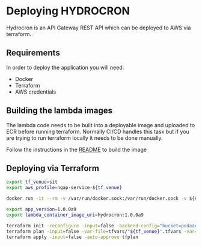 
# Deploying HYDROCRON

Hydrocron is an API Gateway REST API which can be deployed to AWS via terraform.

## Requirements

In order to deploy the application you will need:

- Docker
- Terraform
- AWS credentials

## Building the lambda images
The lambda code needs to be built into a deployable image and uploaded to 
ECR before running terraform. Normally CI/CD handles this task but if you 
are trying to run terraform locally it needs to be done manually.

Follow the instructions in the [README](../README.md) to build the image


## Deploying via Terraform

```bash
export tf_venue=sit
export aws_profile=ngap-service-${tf_venue}

docker run -it --rm -v /var/run/docker.sock:/var/run/docker.sock -v ${HOME}/.aws/:/usr/local/.aws -v $(pwd):/hydrocron -w /hydrocron/terraform -e AWS_SHARED_CREDENTIALS_FILE=/usr/local/.aws/credentials -e AWS_CONFIG_FILE=/usr/local/.aws/config -e AWS_PROFILE=${aws_profile} -e tf_venue=${tf_venue} -e TF_VAR_stage=${tf_venue} -e TF_VAR_region=us-west-2 -e TF_INPUT=false --entrypoint=/bin/sh hashicorp/terraform:1.3.7

export app_version=1.0.0a9
export lambda_container_image_uri=hydrocron:1.0.0a9

terraform init -reconfigure -input=false -backend-config="bucket=podaac-services-${tf_venue}-terraform"
terraform plan -input=false -var-file=tfvars/"${tf_venue}".tfvars -var="app_version=${app_version}" -var="lambda_container_image_uri"=${lambda_container_image_uri} -out="tfplan"
terraform apply -input=false -auto-approve tfplan
```
